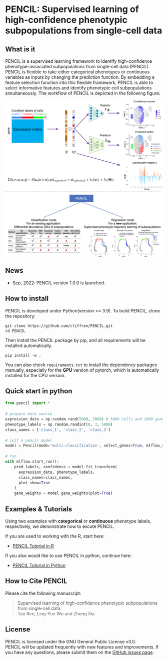 # PENCIL: Supervised learning of high-confidence phenotypic subpopulations from single-cell data

## What is it

PENCIL is a supervised learning framework to identify high-confidence phenotype-associated subpopulations from single-cell data (PENCIL). PENCIL is flexible to take either categorical phenotypes or continuous variables as inputs by changing the prediction function. By embedding a feature selection function into this flexible framework, PENCIL is able to select informative features and identify phenotypic cell subpopulations simultaneously. The workflow of PENCIL is depicted in the following figure:

<p align="center">
  <img src="./pics/PENCIL_overview_v3.png" width = "600" alt="method" align=center />
</p>

## News 
* Sep, 2022: PENCIL version 1.0.0 is launched.

## How to install
PENCIL is developed under Python(version >= 3.9). To build PENCIL, clone the repository:

    git clone https://github.com/cliffren/PENCIL.git
    cd PENCIL

Then install the PENCIL package by pip, and all requirements will be installed automatically.

    pip install -e .
You can also check `requirements.txt` to install the dependency packages manually, especially for the **GPU** version of pytorch, which is automatically installed for the CPU version.

## Quick start in python
```python
from pencil import *

# prepare data source
expression_data = np.random.rand(5000, 2000) # 5000 cells and 2000 genes.
phenotype_labels = np.random.randint(0, 3, 5000)
class_names = ['class_1', 'class_2', 'class_3']

# init a pencil model
model = Pencil(mode='multi-classification', select_genes=True, mlflow_record=True)

# run
with mlflow.start_run():
    pred_labels, confidence = model.fit_transform(
      expression_data, phenotype_labels,
      class_names=class_names,
      plot_show=True
    )
    gene_weights = model.gene_weights(plot=True)
```

## Examples & Tutorials
Using two examples with **categorical** or **continuous** phenotype labels, respectively, we demonstrate how to excute PENCIL. <br>

If you are used to working with the R, start here:
+ [PENCIL Tutorial in R](https://cliffren.github.io/PENCIL/examples/PENCIL_Tutorial_in_R.html)

If you also would like to use PENCIL in python, continue here:
+ [PENCIL Tutorial in Python](https://github.com/cliffren/PENCIL/blob/main/examples/PENCIL_Tutorial_in_Python.ipynb)


## How to Cite PENCIL
Please cite the following manuscript:
>Supervised learning of high-confidence phenotypic subpopulations from single-cell data. <br>
Tao Ren, Ling-Yun Wu and Zheng Xia


## License
PENCIL is licensed under the GNU General Public License v3.0. <br>
PENCIL will be updated frequently with new features and improvements. If you have any questions, please submit them on the [GitHub issues page](https://github.com/cliffren/PENCIL/issues).


